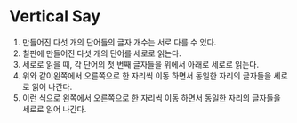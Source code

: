 # Vertical Say

1. 만들어진 다섯 개의 단어들의 글자 개수는 서로 다를 수 있다.
2. 칠판에 만들어진 다섯 개의 단어를 세로로 읽는다.
3. 세로로 읽을 때, 각 단어의 첫 번째 글자들을 위에서 아래로 세로로 읽는다.
4. 위와 같이왼쪽에서 오른쪽으로 한 자리씩 이동 하면서 동일한 자리의 글자들을 세로로 읽어 나간다.
5. 이런 식으로 왼쪽에서 오른쪽으로 한 자리씩 이동 하면서 동일한 자리의 글자들을 세로로 읽어 나간다.

